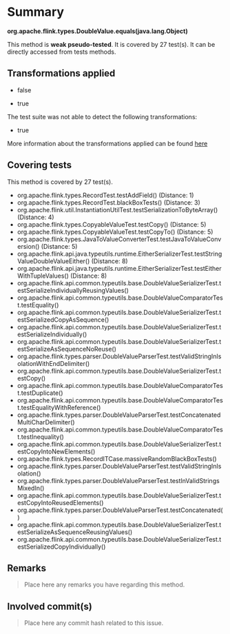 # Summary
**org.apache.flink.types.DoubleValue.equals(java.lang.Object)**

This method is **weak pseudo-tested**.
It is covered by 27 test(s). It can be directly accessed from tests methods.


## Transformations applied

- false

- true


The test suite was not able to detect the following transformations:
 * true 


More information about the transformations applied can be found [here](https://github.com/STAMP-project/pitest-descartes)

## Covering tests
This method is covered by 27 test(s).
* org.apache.flink.types.RecordTest.testAddField() (Distance: 1)
* org.apache.flink.types.RecordTest.blackBoxTests() (Distance: 3)
* org.apache.flink.util.InstantiationUtilTest.testSerializationToByteArray() (Distance: 4)
* org.apache.flink.types.CopyableValueTest.testCopy() (Distance: 5)
* org.apache.flink.types.CopyableValueTest.testCopyTo() (Distance: 5)
* org.apache.flink.types.JavaToValueConverterTest.testJavaToValueConversion() (Distance: 5)
* org.apache.flink.api.java.typeutils.runtime.EitherSerializerTest.testStringValueDoubleValueEither() (Distance: 8)
* org.apache.flink.api.java.typeutils.runtime.EitherSerializerTest.testEitherWithTupleValues() (Distance: 8)
* org.apache.flink.api.common.typeutils.base.DoubleValueSerializerTest.testSerializeIndividuallyReusingValues()
* org.apache.flink.api.common.typeutils.base.DoubleValueComparatorTest.testEquality()
* org.apache.flink.api.common.typeutils.base.DoubleValueSerializerTest.testSerializedCopyAsSequence()
* org.apache.flink.api.common.typeutils.base.DoubleValueSerializerTest.testSerializeIndividually()
* org.apache.flink.api.common.typeutils.base.DoubleValueSerializerTest.testSerializeAsSequenceNoReuse()
* org.apache.flink.types.parser.DoubleValueParserTest.testValidStringInIsolationWithEndDelimiter()
* org.apache.flink.api.common.typeutils.base.DoubleValueSerializerTest.testCopy()
* org.apache.flink.api.common.typeutils.base.DoubleValueComparatorTest.testDuplicate()
* org.apache.flink.api.common.typeutils.base.DoubleValueComparatorTest.testEqualityWithReference()
* org.apache.flink.types.parser.DoubleValueParserTest.testConcatenatedMultiCharDelimiter()
* org.apache.flink.api.common.typeutils.base.DoubleValueComparatorTest.testInequality()
* org.apache.flink.api.common.typeutils.base.DoubleValueSerializerTest.testCopyIntoNewElements()
* org.apache.flink.types.RecordITCase.massiveRandomBlackBoxTests()
* org.apache.flink.types.parser.DoubleValueParserTest.testValidStringInIsolation()
* org.apache.flink.types.parser.DoubleValueParserTest.testInValidStringsMixedIn()
* org.apache.flink.api.common.typeutils.base.DoubleValueSerializerTest.testCopyIntoReusedElements()
* org.apache.flink.types.parser.DoubleValueParserTest.testConcatenated()
* org.apache.flink.api.common.typeutils.base.DoubleValueSerializerTest.testSerializeAsSequenceReusingValues()
* org.apache.flink.api.common.typeutils.base.DoubleValueSerializerTest.testSerializedCopyIndividually()


## Remarks
> Place here any remarks you have regarding this method.

## Involved commit(s)

> Place here any commit hash related to this issue.
